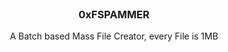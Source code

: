 <br/>
<p align="center">
  <h3 align="center">0xFSPAMMER</h3>

  <p align="center">
    A Batch based Mass File Creator, every File is 1MB
    <br/>
    <br/>
  </p>
</p>
